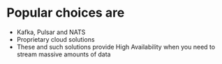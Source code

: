 # Popular choices are
* Kafka, Pulsar and NATS
* Proprietary cloud solutions
* These and such solutions provide High Availability when you need to stream massive amounts of data
